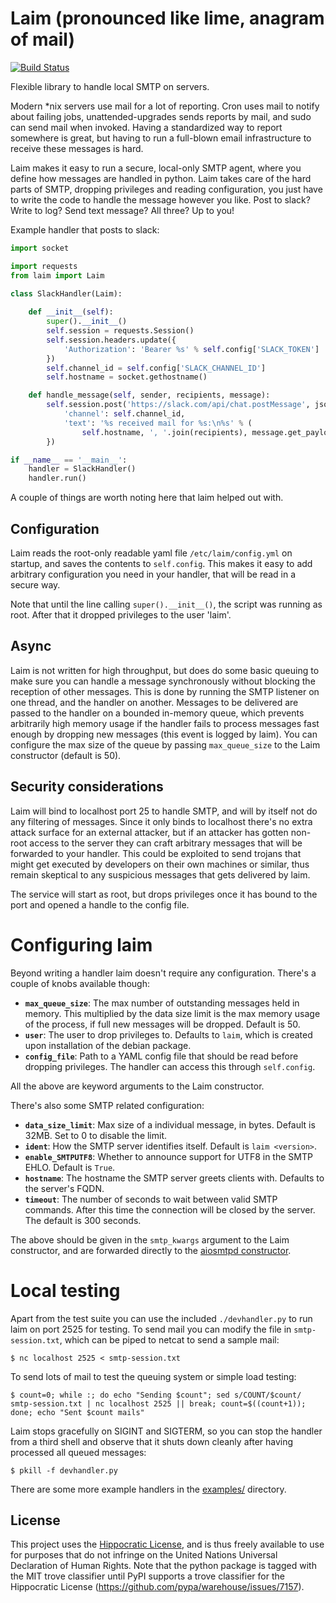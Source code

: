# Laim (pronounced like lime, anagram of mail)

[![Build Status](https://travis-ci.org/thusoy/laim.svg?branch=master)](https://travis-ci.org/thusoy/laim)

Flexible library to handle local SMTP on servers.

Modern &ast;nix servers use mail for a lot of reporting. Cron uses mail to notify about failing jobs, unattended-upgrades sends reports by mail, and sudo can send mail when invoked. Having a standardized way to report somewhere is great, but having to run a full-blown email infrastructure to receive these messages is hard.

Laim makes it easy to run a secure, local-only SMTP agent, where you define how messages are handled in python. Laim takes care of the hard parts of SMTP, dropping privileges and reading configuration, you just have to write the code to handle the message however you like. Post to slack? Write to log? Send text message? All three? Up to you!

Example handler that posts to slack:

```py
import socket

import requests
from laim import Laim

class SlackHandler(Laim):
    
    def __init__(self):
        super().__init__()
        self.session = requests.Session()
        self.session.headers.update({
            'Authorization': 'Bearer %s' % self.config['SLACK_TOKEN']
        })
        self.channel_id = self.config['SLACK_CHANNEL_ID']
        self.hostname = socket.gethostname()

    def handle_message(self, sender, recipients, message):
        self.session.post('https://slack.com/api/chat.postMessage', json={
            'channel': self.channel_id,
            'text': '%s received mail for %s:\n%s' % (
                self.hostname, ', '.join(recipients), message.get_payload()),
        })

if __name__ == '__main__':
    handler = SlackHandler()
    handler.run()
```

A couple of things are worth noting here that laim helped out with.


## Configuration

Laim reads the root-only readable yaml file `/etc/laim/config.yml` on startup, and saves the contents to `self.config`. This makes it easy to add arbitrary configuration you need in your handler, that will be read in a secure way.

Note that until the line calling `super().__init__()`, the script was running as root. After that it dropped privileges to the user 'laim'.


## Async

Laim is not written for high throughput, but does do some basic queuing to make sure you can handle a message synchronously without blocking the reception of other messages. This is done by running the SMTP listener on one thread, and the handler on another. Messages to be delivered are passed to the handler on a bounded in-memory queue, which prevents arbitrarily high memory usage if the handler fails to process messages fast enough by dropping new messages (this event is logged by laim). You can configure the max size of the queue by passing `max_queue_size` to the Laim constructor (default is 50).


## Security considerations

Laim will bind to localhost port 25 to handle SMTP, and will by itself not do any filtering of messages. Since it only binds to localhost there's no extra attack surface for an external attacker, but if an attacker has gotten non-root access to the server they can craft arbitrary messages that will be forwarded to your handler. This could be exploited to send trojans that might get executed by developers on their own machines or similar, thus remain skeptical to any suspicious messages that gets delivered by laim.

The service will start as root, but drops privileges once it has bound to the port and opened a handle to the config file.

# Configuring laim

Beyond writing a handler laim doesn't require any configuration. There's a couple of knobs available though:

- **`max_queue_size`**: The max number of outstanding messages held in memory. This multiplied by the data size limit is the max memory usage of the process, if full new messages will be dropped. Default is 50.
- **`user`**: The user to drop privileges to. Defaults to `laim`, which is created upon installation of the debian package.
- **`config_file`**: Path to a YAML config file that should be read before dropping privileges. The handler can access this through `self.config`.

All the above are keyword arguments to the Laim constructor.

There's also some SMTP related configuration:
- **`data_size_limit`**: Max size of a individual message, in bytes. Default is 32MB. Set to 0 to disable the limit.
- **`ident`**: How the SMTP server identifies itself. Default is `laim <version>`.
- **`enable_SMTPUTF8`**: Whether to announce support for UTF8 in the SMTP EHLO. Default is `True`.
- **`hostname`**: The hostname the SMTP server greets clients with. Defaults to the server's FQDN.
- **`timeout`**: The number of seconds to wait between valid SMTP commands. After this time the connection will be closed by the server. The default is 300 seconds.

The above should be given in the `smtp_kwargs` argument to the Laim constructor, and are forwarded directly to the [aiosmtpd constructor](https://aiosmtpd.readthedocs.io/en/latest/aiosmtpd/docs/smtp.html#SMTP).


# Local testing

Apart from the test suite you can use the included `./devhandler.py` to run laim on port 2525 for testing. To send mail you can modify the file in `smtp-session.txt`, which can be piped to netcat to send a sample mail:

    $ nc localhost 2525 < smtp-session.txt

To send lots of mail to test the queuing system or simple load testing:

    $ count=0; while :; do echo "Sending $count"; sed s/COUNT/$count/ smtp-session.txt | nc localhost 2525 || break; count=$((count+1)); done; echo "Sent $count mails"

Laim stops gracefully on SIGINT and SIGTERM, so you can stop the handler from a third shell and observe that it shuts down cleanly after having processed all queued messages:

    $ pkill -f devhandler.py

There are some more example handlers in the [examples/](/examples/) directory.


License
-------

This project uses the [Hippocratic License](https://firstdonoharm.dev/), and is thus freely
available to use for purposes that do not infringe on the United Nations Universal Declaration of
Human Rights. Note that the python package is tagged with the MIT trove classifier until PyPI
supports a trove classifier for the
Hippocratic License (https://github.com/pypa/warehouse/issues/7157).
